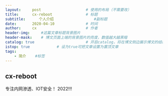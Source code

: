 ```yaml
---
layout:     post   				    # 使用的布局（不需要改）
title:      cx-reboot 				# 标题 
subtitle:      个人介绍                  #副标题
date:       2020-04-10 				# 时间
author:     cx 						# 作者
header-img:  	#这篇文章标题背景图片
header-mask:    # 博文页面上端的背景图片的亮度，数值越大越黑暗
catalog: true 						# 开启catalog，将在博文侧边展示博文的结构
istop: true            # 设为true可把文章设置为置顶文章
tags:
    - 简介	#标签
---
```


## cx-reboot
专注内网渗透、IOT安全！
2022!!!